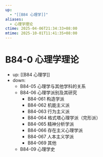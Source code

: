 ```yaml
---
up:
  - "[[B84 心理学]]"
aliases:
  - 心理学理论
ctime: 2025-04-06T21:34:33+08:00
mtime: 2025-10-01T11:41:35+08:00
---
```


# B84-0 心理学理论

- up: [[B84 心理学]]
- down:	
	- B84-05 心理学与其他学科的关系
	- B84-06 心理学派别及其研究
		- B84-061 构造学派
		- B84-062 机能主义派
		- B84-063 行为主义派
		- B84-064 格式塔心理学派（完形派）
		- B84-065 精神分析学派
		- B84-066 存在主义心理学派
		- B84-067 人本主义学派
		- B84-069 其他
	- B84-09 心理学史
	
